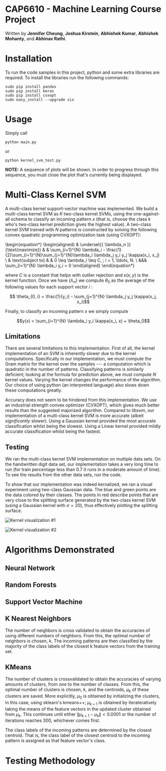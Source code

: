 # CAP6610 - Machine Learning Course Project
Written by **Jennifer Cheung**, **Joshua Kirstein**, **Abhishek Kumar**, **Abhishek Mohanty**, and **Abhinav Rathi**.


# Installation

To run the code samples in this project, python and some extra libraries are required. To install the libraries run the following commands:

```
sudo pip install pandas
sudo pip install keras
sudo pip install cvxopt
sudo easy_install --upgrade six
```

# Usage

Simply call

```
python main.py
```

or

```
python kernel_svm_test.py
```

**NOTE:** A sequence of plots will be shown. In order to progress through this sequence, you must close the plot that's currently being displayed.

# Multi-Class Kernel SVM
A multi-class kernel support-vector machine was implemented. We build a multi-class kernel SVM as $K$ two-class kernel SVMs, using the one-against-all schema to classify an incoming pattern $x$ (that is, choose the class $k$ who's two-class kernel prediction gives the highest value). A two-class kernel SVM trained with $N$ patterns is constructed by solving the following convex quadratic programming optimization task (using CVXOPT):

\begin{equation*}
\begin{aligned}
& \underset{\{ \lambda_n \}}{\text{maximize}}
& & \sum_{i=1}^{N} \lambda_i - \frac{1}{2}\sum_{i=1}^{N}\sum_{j=1}^{N}\lambda_i \lambda_j y_i y_j \kappa(x_i, x_j) \\
& \text{subject to}
& & 0 \leq \lambda_i \leq C, \; i = 1, \ldots, N. \\
&&& \sum_{i=1}^{N} \lambda_i y_i = 0
\end{aligned}
\end{equation*}

where $C$ is a constant that helps with outlier rejection and $\kappa(x, y)$ is the kernel function. Once we have $\{ \lambda_n \}$ we compute $\theta_0$ as the average of the following values for each support vector $i$ :

$$ \theta_{0, i} = \frac{1}{y_i} - \sum_{j=1}^{N} \lambda_j y_j \kappa(x_j, x_i)$$

Finally, to classify an incoming pattern $x$ we simply compute

$$y(x) = \sum_{i=1}^{N} \lambda_i y_i \kappa(x_i, x) + \theta_0$$

## Limitations

There are several limitations to this implementation. First of all, the kernel implementation of an SVM is inherently slower due to the kernel computations. Specifically in our implementation, we must compute the Gram matrix for the kernel over the samples --- a computation which is quadratic in the number of patterns. Classifying patterns is similarly deficient; looking at the formula for prediction above, we must compute $N$ kernel values. Varying the kernel changes the performance of the algorithm. Our choice of using python (an interpreted language) also slows down these computations greatly.

Accuracy does not seem to be hindered from this implementation. We use an industrial strength convex optimizer (CVXOPT), which gives much better results than the suggested majorized algorithm. Compared to *libsvm*, our implementation of a multi-class kernel SVM is more accurate (albeit *significantly* slower). Using a Gaussian kernel provided the most accurate classification whilst being the slowest. Using a Linear kernel provided mildly accurate classification whilst being the fastest.

## Testing

We ran the multi-class kernel SVM implementation on multiple data sets. On the handwritten digit data set, our implementation takes a very long time to run (for train percentage less than 0.7 it runs in a moderate amount of time). To see the results from the other data sets, run the code.

To show that our implementation was indeed kernalized, we ran a visual experiment using two-class Gaussian data. The blue and green points are the data colored by their classes. The points in red describe points that are very close to the splitting surface generated by the two-class kernel SVM (using a Gaussian kernel with $\sigma = 20$), thus effectively plotting the splitting surface.

![Kernel visualization #1](http://i.imgur.com/u4iKU5U.png)

![Kernel visualization #2](http://i.imgur.com/Zz1eCUm.png)

# Algorithms Demonstrated

## Neural Network

## Random Forests

## Support Vector Machine

## K Nearest Neighbors

The number of neighbors is cross validated to obtain the accuracies of using different numbers of neighbors.  From this, the optimal number of neighbors is chosen, k.  The incoming patterns are then classified by the majority of the class labels of the closest k feature vectors from the training set.

## KMeans

The number of clusters is crossvalidated to obtain the accuracies of varying amounts of clusters, from one to the number of classes.  From this, the optimal number of clusters is chosen, k, and the centroids, $\mu_k$ of these clusters are saved.  More explicitly, $\mu_0$ is obtained by initializing the clusters, in this case, using sklearn's kmeans++; $\mu_{k+1}$ is obtained by iterateratively taking the means of the feature vectors in the updated cluster obtained from $\mu_k$.  This continues until either $\|\mu_{k+1} - \mu_k\| < 0.0001$ or the number of iterations reaches 300, whichever comes first.  

The class labels of the incoming patterns are determined by the closest centroid.  That is, the class label of the closest centroid to the incoming pattern is assigned as that feature vector's class.

# Testing Methodology

